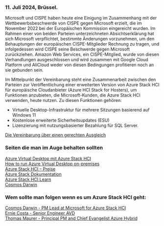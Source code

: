 ### 11. Juli 2024, Brüssel.  
  
Microsoft und CISPE haben heute eine Einigung im Zusammenhang mit der Wettbewerbsbeschwerde von CISPE gegen Microsoft erzielt, die im November 2022 bei der Europäischen Kommission eingereicht wurden. Im Rahmen einer von beiden Parteien unterzeichneten Absichtserklärung hat sich Microsoft verpflichtet, bestimmte Änderungen vorzunehmen, um den Behauptungen der europäischen CISPE-Mitglieder Rechnung zu tragen, und infolgedessen wird CISPE seine Beschwerde gegen Microsoft zurückziehen. Amazon Web Services, ein CISPE-Mitglied, wurde von diesen Verhandlungen ausgeschlossen und wird zusammen mit Google Cloud Platform und AliCloud weder von diesen Bedingungen profitieren noch an sie gebunden sein.
  
Im Mittelpunkt der Vereinbarung steht eine Zusammenarbeit zwischen den Parteien zur Veröffentlichung einer erweiterten Version von Azure Stack HCI für europäische Cloudanbieter (Azure HCI Stack for Hosters), um Funktionen anzubieten, die Microsoft-Kunden, die Azure Stack HCI verwenden, heute nutzen. Zu diesen Funktionen gehören:
  
- Virtuelle Desktop-Infrastruktur für mehrere Sitzungen basierend auf Windows 11
- Kostenlose erweiterte Sicherheitsupdates (ESU)
- Lizenzierung mit nutzungsbasierter Bezahlung für SQL Server.
  
[Die Vereinbarung über einen gerechten Ausgleich](https://cispe.cloud/cispe-and-microsoft-agree-settlement-in-fair-software-licensing-case/)  
  
### Seiten die man im Auge behalten sollten    
[Azure Virtual Desktop mit Azure Stack HCI](https://learn.microsoft.com/de-de/azure/virtual-desktop/azure-stack-hci-overview#licensing-and-pricing)  
[How to run Azure Virtual Desktop on-premises](https://techcommunity.microsoft.com/t5/microsoft-mechanics-blog/how-to-run-azure-virtual-desktop-on-premises/ba-p/4046698)  
[Azure Stack HCI – Preise](https://azure.microsoft.com/de-de/pricing/details/azure-stack/hci/)  
[Azure Stack Dokumentation](https://github.com/MicrosoftDocs/azure-stack-docs/tree/main)  
[Azure Stack HCI Learn](https://learn.microsoft.com/en-us/azure-stack/hci/https://learn.microsoft.com/en-us/azure-stack/hci/)  
[Cosmos Darwin](https://techcommunity.microsoft.com/t5/user/viewprofilepage/user-id/33564#profile)  

### Wem sollte man folgen wenn es um Azure Stack HCI geht:  
[Cosmos Darwin - PM Lead at Microsoft for Azure Stack HCI](https://x.com/CosmosDarwin)  
[Ernie Costa - Senior Engineer AVD](https://x.com/eponisdumb)  
[Thomas Maurer - Principal PM and Chief Evangelist Azure Hybrid](https://x.com/ThomasMaurer)


